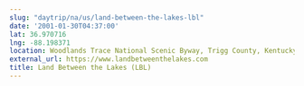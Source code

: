 ```yaml
---
slug: "daytrip/na/us/land-between-the-lakes-lbl"
date: '2001-01-30T04:37:00'
lat: 36.970716
lng: -88.198371
location: Woodlands Trace National Scenic Byway, Trigg County, Kentucky, United States
external_url: https://www.landbetweenthelakes.com
title: Land Between the Lakes (LBL)
---
```



